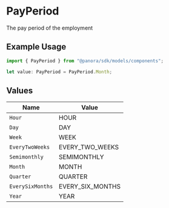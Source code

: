 # PayPeriod

The pay period of the employment

## Example Usage

```typescript
import { PayPeriod } from "@panora/sdk/models/components";

let value: PayPeriod = PayPeriod.Month;
```

## Values

| Name             | Value            |
| ---------------- | ---------------- |
| `Hour`           | HOUR             |
| `Day`            | DAY              |
| `Week`           | WEEK             |
| `EveryTwoWeeks`  | EVERY_TWO_WEEKS  |
| `Semimonthly`    | SEMIMONTHLY      |
| `Month`          | MONTH            |
| `Quarter`        | QUARTER          |
| `EverySixMonths` | EVERY_SIX_MONTHS |
| `Year`           | YEAR             |